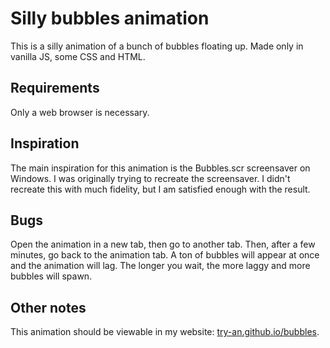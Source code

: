 # Silly bubbles animation

This is a silly animation of a bunch of bubbles floating up. Made only in vanilla JS, some CSS and HTML.

## Requirements

Only a web browser is necessary.

## Inspiration

The main inspiration for this animation is the Bubbles.scr screensaver on Windows. I was originally trying to recreate the screensaver. I didn't recreate this with much fidelity, but I am satisfied enough with the result.

## Bugs

Open the animation in a new tab, then go to another tab. Then, after a few minutes, go back to the animation tab. A ton of bubbles will appear at once and the animation will lag. The longer you wait, the more laggy and more bubbles will spawn.

## Other notes

This animation should be viewable in my website: [try-an.github.io/bubbles](https://try-an.github.io/bubbles).

